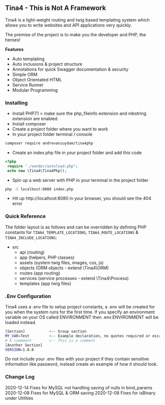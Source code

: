 ## Tina4 - This is Not A Framework ##

Tina4 is a light-weight routing and twig based templating system which allows you to write websites and API applications very quickly.

The premise of the project is to make you the developer and PHP, the heroes!

**Features**

- Auto templating
- Auto inclusions & project structure
- Annotations for quick Swagger documentation & security
- Simple ORM
- Object Orientated HTML
- Service Runner
- Modular Programming

### Installing ###

- Install PHP7.1 > make sure the php_fileinfo extension and mbstring extension are enabled.
- Install composer
- Create a project folder where you want to work
- In your project folder terminal / console
```bash
composer require andrevanzuydam/tina4php
```
- Create an index.php file in your project folder and add this code
```php
<?php
 require "./vendor/autoload.php"; 
 echo new \Tina4\Tina4Php();
``` 
- Spin up a web server with PHP in your terminal in the project folder
```bash
php -S localhost:8080 index.php
```
- Hit up http://localhost:8080 in your browser, you should see the 404 error

### Quick Reference ###

The folder layout is as follows and can be overridden by defining PHP constants for ```TINA4_TEMPLATE_LOCATIONS```, ```TINA4_ROUTE_LOCATIONS``` & ```TINA4_INCLUDE_LOCATIONS```:

  * src
     * api (routing)
     * app (helpers, PHP classes)
     * assets (system twig files, images, css, js)
     * objects (ORM objects - extend \Tina4\ORM)
     * routes (app routing)
     * services (service processes - extend \Tina4\Process)
     * templates (app twig files)
     
### .Env Configuration

Tina4 uses a .env file to setup project constants, a .env will be created for you when the system runs for the first time.
If you specify an environment variable on your OS called ENVIRONMENT then .env.ENVIRONMENT will be loaded instead.

```bash
[Section]           <-- Group section
MY_VAR=Test         <-- Example declaration, no quotes required or escaping, quotes will be treated as part of the variable
# A commment        <-- This is a comment
[Another Section]
VERSION=1.0.0
```
Do not include your .env files with your project if they contain sensitive information like password, instead create an example of how it should look.

### Change Log
2020-12-14 Fixes for MySQL not handling saving of nulls in bind_params
2020-12-08 Fixes for MySQL & ORM saving
2020-12-08 Fixes for isBinary under Utilities